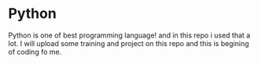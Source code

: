 # Python
Python is one of best programming language! and in this repo i used that a lot.
I will upload some training and project on this repo and this is begining of coding fo me.
